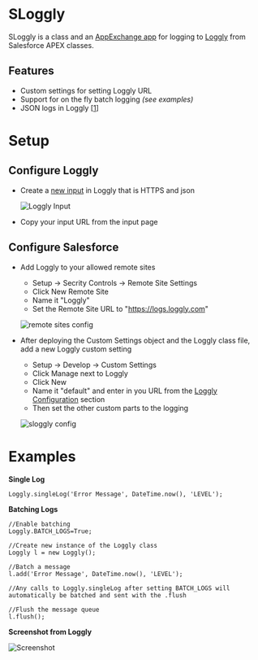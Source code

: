 SLoggly
=======

SLoggly is a class and an [AppExchange app](https://sites.secure.force.com/appexchange/listingDetail?listingId=a0N30000009x9XjEAI) for logging to [Loggly](http://loggly.com) from Salesforce APEX classes.

Features
--------
* Custom settings for setting Loggly URL
* Support for on the fly batch logging _(see examples)_
* JSON logs in Loggly [[1](http://loggly.com/blog/2011/06/on-the-way-to-impressive/)]

Setup
=====
Configure Loggly
----------------
* Create a [new input](http://loggly.com/support/sending-data/input-basics/) in Loggly that is HTTPS and json

     ![Loggly Input](http://i.imgur.com/Lk6E3.png "Loggly Input")

* Copy your input URL from the input page

Configure Salesforce
--------------------
* Add Loggly to your allowed remote sites
     * Setup -> Secrity Controls -> Remote Site Settings
     * Click New Remote Site
     * Name it "Loggly"
     * Set the Remote Site URL to "https://logs.loggly.com"

     ![remote sites config](http://i.imgur.com/BFGcb.png "remote sites config")

* After deploying the Custom Settings object and the Loggly class file, add a new Loggly custom setting
     * Setup -> Develop -> Custom Settings
     * Click Manage next to Loggly
     * Click New
     * Name it "default" and enter in you URL from the [Loggly Configuration](#configure-loggly) section
     * Then set the other custom parts to the logging

     ![sloggly config](http://i.imgur.com/WNR1A.png "sloggly config")

Examples
========

**Single Log**

    Loggly.singleLog('Error Message', DateTime.now(), 'LEVEL');

**Batching Logs**

    //Enable batching
    Loggly.BATCH_LOGS=True;
   
    //Create new instance of the Loggly class
    Loggly l = new Loggly();
   
    //Batch a message
    l.add('Error Message', DateTime.now(), 'LEVEL');
   
    //Any calls to Loggly.singleLog after setting BATCH_LOGS will automatically be batched and sent with the .flush
   
    //Flush the message queue
    l.flush();

**Screenshot from Loggly**

![Screenshot](http://i.imgur.com/lh7rn.png "Example")